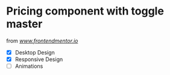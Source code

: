# Pricing component with toggle master

from *www.frontendmentor.io*

- [x] Desktop Design
- [x] Responsive Design
- [ ] Animations
